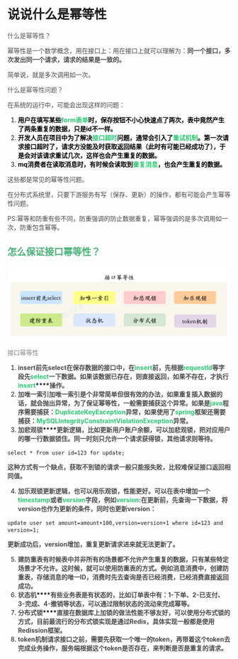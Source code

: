 # 说说什么是幂等性

<font style="color:rgb(89, 89, 89);background-color:rgb(251, 249, 253);">什么是幂等性？</font>

<font style="color:rgb(74, 74, 74);">幂等性是一个数学概念，用在接口上：用在接口上就可以理解为：</font>**<font style="color:rgb(74, 74, 74);">同一个接口，多次发出同一个请求，请求的结果是一致的。</font>**

<font style="color:rgb(74, 74, 74);">简单说，就是多次调用如一次。</font>

<font style="color:rgb(89, 89, 89);background-color:rgb(251, 249, 253);">什么是幂等性问题？</font>

<font style="color:rgb(74, 74, 74);">在系统的运行中，可能会出现这样的问题：</font>

1. **<font style="color:rgb(1, 1, 1);">用户在填写某些</font>****<font style="color:rgb(40, 202, 113);">form表单</font>****<font style="color:rgb(1, 1, 1);">时，保存按钮不小心快速点了两次，表中竟然产生了两条重复的数据，只是id不一样。</font>**
2. **<font style="color:rgb(1, 1, 1);">开发人员在项目中为了解决</font>****<font style="color:rgb(40, 202, 113);">接口超时</font>****<font style="color:rgb(1, 1, 1);">问题，通常会引入了</font>****<font style="color:rgb(40, 202, 113);">重试机制</font>****<font style="color:rgb(1, 1, 1);">。第一次请求接口超时了，请求方没能及时获取返回结果（此时有可能已经成功了），于是会对该请求重试几次，这样也会产生重复的数据。</font>**
3. **<font style="color:rgb(1, 1, 1);">mq消费者在读取消息时，有时候会读取到</font>****<font style="color:rgb(40, 202, 113);">重复消息</font>****<font style="color:rgb(1, 1, 1);">，也会产生重复的数据。</font>**

<font style="color:rgb(74, 74, 74);">这些都是常见的幂等性问题。</font>

<font style="color:rgb(74, 74, 74);">在分布式系统里，只要下游服务有写（保存、更新）的操作，都有可能会产生幂等性问题。</font>

<font style="color:rgb(74, 74, 74);">PS:幂等和防重有些不同，防重强调的防止数据重复，幂等强调的是多次调用如一次，防重包含幂等。</font>

## <font style="color:rgb(72, 179, 120);">怎么保证接口幂等性？</font>
![1696575754311-fb0282b1-889d-447b-a7c5-b80abea1a542.png](./img/nves10V5uqUZTPQ-/1696575754311-fb0282b1-889d-447b-a7c5-b80abea1a542-661877.png)

<font style="color:rgb(136, 136, 136);">接口幂等性</font>

1. **<font style="color:rgb(74, 74, 74);">insert前先select</font>****<font style="color:rgb(74, 74, 74);">在保存数据的接口中，在</font>****<font style="color:rgb(40, 202, 113);">insert</font>****<font style="color:rgb(74, 74, 74);">前，先根据</font>****<font style="color:rgb(40, 202, 113);">requestId</font>****<font style="color:rgb(74, 74, 74);">等字段先</font>****<font style="color:rgb(40, 202, 113);">select</font>****<font style="color:rgb(74, 74, 74);">一下数据。如果该数据已存在，则直接返回，如果不存在，才执行  </font>****<font style="color:rgb(40, 202, 113);">insert</font>****<font style="color:rgb(74, 74, 74);">操作。</font>**
2. **<font style="color:rgb(74, 74, 74);">加唯一索引</font>****<font style="color:rgb(74, 74, 74);">加唯一索引是个非常简单但很有效的办法，如果重复插入数据的话，就会抛出异常，为了保证幂等性，一般需要捕获这个异常。</font>****<font style="color:rgb(74, 74, 74);">如果是</font>****<font style="color:rgb(40, 202, 113);">java</font>****<font style="color:rgb(74, 74, 74);">程序需要捕获：</font>****<font style="color:rgb(40, 202, 113);">DuplicateKeyException</font>****<font style="color:rgb(74, 74, 74);">异常，如果使用了</font>****<font style="color:rgb(40, 202, 113);">spring</font>****<font style="color:rgb(74, 74, 74);">框架还需要捕获：</font>****<font style="color:rgb(40, 202, 113);">MySQLIntegrityConstraintViolationException</font>****<font style="color:rgb(74, 74, 74);">异常。</font>**
3. **<font style="color:rgb(74, 74, 74);">加悲观锁</font>****<font style="color:rgb(74, 74, 74);">更新逻辑，比如更新用户账户余额，可以加悲观锁，把对应用户的哪一行数据锁住。同一时刻只允许一个请求获得锁，其他请求则等待。</font>**

```plain
select * from user id=123 for update;
```

**<font style="color:rgb(74, 74, 74);">这种方式有一个缺点，获取不到锁的请求一般只能报失败，比较难保证接口返回相同值。</font>**

4. **<font style="color:rgb(74, 74, 74);">加乐观锁</font>****<font style="color:rgb(74, 74, 74);">更新逻辑，也可以用乐观锁，性能更好。可以在表中增加一个</font>****<font style="color:rgb(40, 202, 113);">timestamp</font>****<font style="color:rgb(74, 74, 74);">或者</font>****<font style="color:rgb(40, 202, 113);">version</font>****<font style="color:rgb(74, 74, 74);">字段，例如</font>****<font style="color:rgb(40, 202, 113);">version</font>****<font style="color:rgb(74, 74, 74);">:</font>****<font style="color:rgb(74, 74, 74);">在更新前，先查询一下数据，将version也作为更新的条件，同时也更新version：</font>**

```plain
update user set amount=amount+100,version=version+1 where id=123 and version=1;
```

**<font style="color:rgb(74, 74, 74);">更新成功后，version增加，重复更新请求进来就无法更新了。</font>**

5. **<font style="color:rgb(74, 74, 74);">建防重表</font>****<font style="color:rgb(74, 74, 74);">有时候表中并非所有的场景都不允许产生重复的数据，只有某些特定场景才不允许。这时候，就可以使用防重表的方式。</font>****<font style="color:rgb(74, 74, 74);">例如消息消费中，创建防重表，存储消息的唯一ID，消费时先去查询是否已经消费，已经消费直接返回成功。</font>**
6. **<font style="color:rgb(74, 74, 74);">状态机</font>****<font style="color:rgb(74, 74, 74);">有些业务表是有状态的，比如订单表中有：1-下单、2-已支付、3-完成、4-撤销等状态，可以通过限制状态的流动来完成幂等。</font>**
7. **<font style="color:rgb(74, 74, 74);">分布式锁</font>****<font style="color:rgb(74, 74, 74);">直接在数据库上加锁的做法性能不够友好，可以使用分布式锁的方式，目前最流行的分布式锁实现是通过Redis，具体实现一般都是使用Redission框架。</font>**
8. **<font style="color:rgb(74, 74, 74);">token机制请求接口之前，需要先获取一个唯一的token，再带着这个token去完成业务操作，服务端根据这个token是否存在，来判断是否是重复的请求。</font>**

